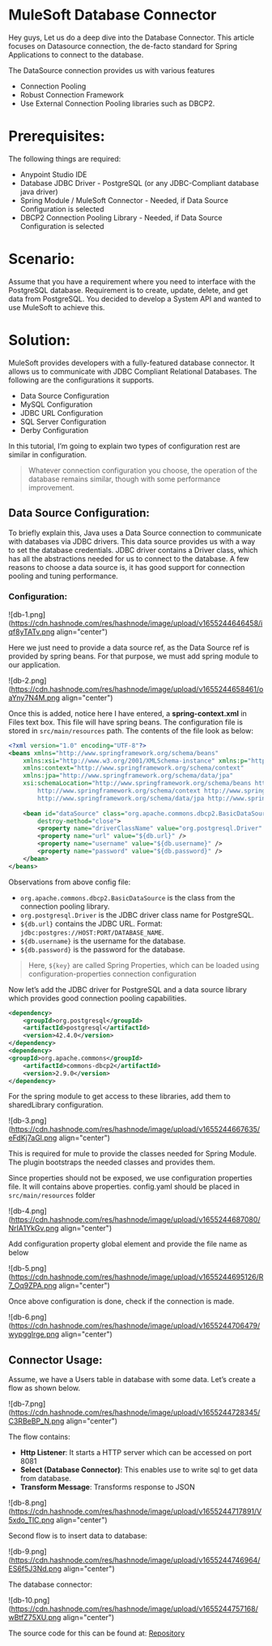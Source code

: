 # MuleSoft Database Connector

Hey guys, Let us do a deep dive into the Database Connector. This article focuses on Datasource connection, the de-facto standard for Spring Applications to connect to the database.

The DataSource connection provides us with various features

- Connection Pooling
- Robust Connection Framework
- Use External Connection Pooling libraries such as DBCP2.

# Prerequisites:

The following things are required:

- Anypoint Studio IDE
- Database JDBC Driver - PostgreSQL (or any JDBC-Compliant database java driver)
- Spring Module / MuleSoft Connector - Needed, if Data Source Configuration is selected
- DBCP2 Connection Pooling Library - Needed, if Data Source Configuration is selected

# Scenario:

Assume that you have a requirement where you need to interface with the PostgreSQL database. Requirement is to create, update, delete, and get data from PostgreSQL. You decided to develop a System API and wanted to use MuleSoft to achieve this.

# Solution:

MuleSoft provides developers with a fully-featured database connector. It allows us to communicate with JDBC Compliant Relational Databases. The following are the configurations it supports.

- Data Source Configuration
- MySQL Configuration
- JDBC URL Configuration
- SQL Server Configuration
- Derby Configuration

In this tutorial, I’m going to explain two types of configuration rest are similar in configuration.

> Whatever connection configuration you choose, the operation of the database remains similar, though with some performance improvement.

## Data Source Configuration:

To briefly explain this, Java uses a Data Source connection to communicate with databases via JDBC drivers. This data source provides us with a way to set the database credentials. JDBC driver contains a Driver class, which has all the abstractions needed for us to connect to the database.
A few reasons to choose a data source is, it has good support for connection pooling and tuning performance.

### Configuration:


![db-1.png](https://cdn.hashnode.com/res/hashnode/image/upload/v1655244646458/iqf8yTATv.png align="center")

Here we just need to provide a data source ref, as the Data Source ref is provided by spring beans. For that purpose, we must add spring module to our application.


![db-2.png](https://cdn.hashnode.com/res/hashnode/image/upload/v1655244658461/oaYny7N4M.png align="center")

Once this is added, notice here I have entered, a **spring-context.xml** in Files text box. This file will have spring beans. The configuration file is stored in `src/main/resources` path. The contents of the file look as below:

```xml
<?xml version="1.0" encoding="UTF-8"?>
<beans xmlns="http://www.springframework.org/schema/beans"
	xmlns:xsi="http://www.w3.org/2001/XMLSchema-instance" xmlns:p="http://www.springframework.org/schema/p"
	xmlns:context="http://www.springframework.org/schema/context"
	xmlns:jpa="http://www.springframework.org/schema/data/jpa"
	xsi:schemaLocation="http://www.springframework.org/schema/beans http://www.springframework.org/schema/beans/spring-beans.xsd
		http://www.springframework.org/schema/context http://www.springframework.org/schema/context/spring-context.xsd
		http://www.springframework.org/schema/data/jpa http://www.springframework.org/schema/data/jpa/spring-jpa.xsd">
	
	<bean id="dataSource" class="org.apache.commons.dbcp2.BasicDataSource"
		destroy-method="close">
		<property name="driverClassName" value="org.postgresql.Driver" />
		<property name="url" value="${db.url}" />
		<property name="username" value="${db.username}" />
		<property name="password" value="${db.password}" />
	</bean>
</beans>
```

Observations from above config file:

- `org.apache.commons.dbcp2.BasicDataSource` is the class from the  connection pooling library.
- `org.postgresql.Driver` is the JDBC driver class name for PostgreSQL.
- `${db.url}` contains the JDBC URL. Format:  `jdbc:postgres://HOST:PORT/DATABASE_NAME`.
- `${db.username}` is the username for the database.
- `${db.password}` is the password for the database.

> Here, `${key}` are called Spring Properties, which can be loaded using configuration-properties connection configuration
> 

Now let’s add the JDBC driver for PostgreSQL and a data source library which provides good connection pooling capabilities. 

```xml
<dependency>
	<groupId>org.postgresql</groupId>
	<artifactId>postgresql</artifactId>
	<version>42.4.0</version>
</dependency>
<dependency>
<groupId>org.apache.commons</groupId>
	<artifactId>commons-dbcp2</artifactId>
	<version>2.9.0</version>
</dependency>
```

For the spring module to get access to these libraries, add them to sharedLibrary configuration.


![db-3.png](https://cdn.hashnode.com/res/hashnode/image/upload/v1655244667635/eFdKj7aGl.png align="center")

This is required for mule to provide the classes needed for Spring Module. The plugin bootstraps the needed classes and provides them.

Since properties should not be exposed, we use configuration properties file. It will contains above properties. config.yaml should be placed in `src/main/resources` folder


![db-4.png](https://cdn.hashnode.com/res/hashnode/image/upload/v1655244687080/NrIA1YkGv.png align="center")

Add configuration property global element and provide the file name as below

![db-5.png](https://cdn.hashnode.com/res/hashnode/image/upload/v1655244695126/R7_Oq9ZPA.png align="center")

Once above configuration is done, check if the connection is made. 


![db-6.png](https://cdn.hashnode.com/res/hashnode/image/upload/v1655244706479/wypggIrge.png align="center")

## Connector Usage:

Assume, we have a Users table in database with some data. Let’s create a flow as shown below. 

![db-7.png](https://cdn.hashnode.com/res/hashnode/image/upload/v1655244728345/C3RBeBP_N.png align="center")

The flow contains:

- **Http Listener**: It starts a HTTP server which can be accessed on port 8081
- **Select (Database Connector)**: This enables use to write sql to get data from database.
- **Transform Message**: Transforms response to JSON

![db-8.png](https://cdn.hashnode.com/res/hashnode/image/upload/v1655244717891/V5xdo_TlC.png align="center")

Second flow is to insert data to database:

![db-9.png](https://cdn.hashnode.com/res/hashnode/image/upload/v1655244746964/ES6f5J3Nd.png align="center")

The database connector:

![db-10.png](https://cdn.hashnode.com/res/hashnode/image/upload/v1655244757168/wBtfZ75XU.png align="center")

The source code for this can be found at: [Repository](https://github.com/themuler/mulesoft-database-connector-example)